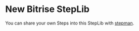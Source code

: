 # New Bitrise StepLib

You can share your own Steps into this StepLib with [stepman](https://github.com/bitrise-io/stepman).
